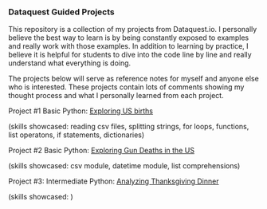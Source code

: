 ### Dataquest Guided Projects

This repository is a collection of my projects from Dataquest.io. I personally believe the best way to learn is by being constantly exposed to examples and really work with those examples. In addition to learning by practice, I believe it is helpful for students to dive into the code line by line and really understand what everything is doing.

The projects below will serve as reference notes for myself and anyone else who is interested. These projects contain lots of comments showing my thought process and what I personally learned from each project.

Project #1 Basic Python: [Exploring US births](https://github.com/sengkchu/Dataquest-Guided-Projects/blob/master/US_births_1994-2003.ipynb)

(skills showcased: reading csv files, splitting strings, for loops, functions, list operatons, if statements, dictionaries)

Project #2 Basic Python: [Exploring Gun Deaths in the US](https://github.com/sengkchu/Dataquest-Guided-Projects/blob/master/Guided%20Project_%20Exploring%20Gun%20Deaths%20in%20the%20US.ipynb)

(skills showcased: csv module, datetime module, list comprehensions)

Project #3: Intermediate Python: [Analyzing Thanksgiving Dinner]()

(skills showcased: )
